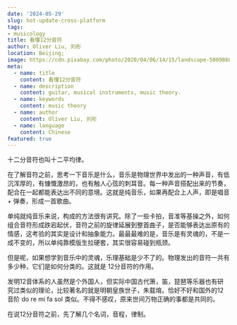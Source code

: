 ```yaml
---
date: '2024-05-29'
slug: hot-update-cross-platform
tags:
- musicology
title: 看懂12分音符
author: Oliver Liu, 刘彤
location: Beijing;
image: https://cdn.pixabay.com/photo/2020/04/06/14/15/landscape-5009868__340.jpg
meta:
  - name: title
    content: 看懂12分音符
  - name: description
    content: guitar, musical instruments, music theory.
  - name: keywords
    content: music theory
  - name: author
    content: Oliver Liu, 刘彤
  - name: language
    content: Chinese
featured: true
---
```


十二分音符也叫十二平均律。

在了解音符之前，思考一下音乐是什么，音乐是物理世界中发出的一种声音，有低沉浑厚的，有慷慨激昂的，也有触人心弦的刺耳音。每一种声音搭配出来的节奏，配合在一起都能表达出不同的意境。这就是纯音乐，如果再配合上人声，即是唱音 + 弹奏，形成一首歌曲。

单纯就纯音乐来说，构成的方法很有讲究。除了一些卡拍，音准等基操之外，如何组合音符形成跌宕起伏，音符之前的旋律延展到整首曲子，是否能够表达出原有的情感，这考验的其实是设计和抽象能力。最最最难的是，音乐是有灵魂的，不是一成不变的，所以单纯靠模版生拉硬套，其实很容易碰到瓶颈。

但是呢，如果想学到音乐中的灵魂，乐理基础是少不了的。物理发出的音符一共有多少种，它们是如何分类的。这就是 12分音符的作用。

发明12音体系的人虽然是个外国人，但实际中国古代箫，笛，琵琶等乐器也有研究过类似的理论，比较著名的就是明朝皇族世子，朱载堉。恰好不好和国外的12音阶 do re mi fa sol 类似。不得不感叹，原来世间万物正确的事都是共同的。

在说12分音符之前，先了解几个名词，音程，律制。
